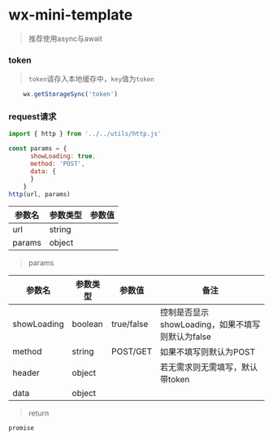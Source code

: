 <!--
 * @Description: header
 * @Author: ALAN
 * @Github: https://github.com/AnselRain
 * @Date: 2019-12-11 17:23:00
 * @LastEditTime : 2019-12-24 18:34:10
 * @LastEditors  : ALAN
 -->
# wx-mini-template

> 推荐使用async与await

### token

> `token`请存入本地缓存中，`key`值为`token`

``` js
    wx.getStorageSync('token')
```

### request请求

``` js
import { http } from '../../utils/http.js'

const params = {
      showLoading: true,
      method: 'POST',
      data: {
      }
    }
http(url, params)
```


| 参数名 | 参数类型 | 参数值 |
| --- | --- | --- |
| url | string |  |
| params | object |  |


> params


| 参数名 | 参数类型 | 参数值 |  备注 |
| --- | --- | --- | --- |
| showLoading | boolean | true/false | 控制是否显示showLoading，如果不填写则默认为false |
| method | string | POST/GET | 如果不填写则默认为POST |
| header | object |  | 若无需求则无需填写，默认带token |
| data | object |  |  |

> return

```
promise
```